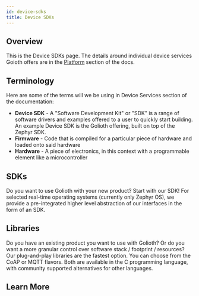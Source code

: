 ```yaml
---
id: device-sdks
title: Device SDKs
---
```


## Overview

This is the Device SDKs page. The details around individual device services Goioth offers are in the [Platform](/device-management/services/) section of the docs.

## Terminology

Here are some of the terms will we be using in Device Services section of the documentation:

* **Device SDK** - A "Software Development Kit" or "SDK" is a range of software drivers and examples offered to a user to quickly start building. An example Device SDK is the Golioth offering, built on top of the Zephyr SDK.
* **Firmware** - Code that is compiled for a particular piece of hardware and loaded onto said hardware
* **Hardware** - A piece of electronics, in this context with a programmable element like a microcontroller

## SDKs
Do you want to use Golioth with your new product? Start with our SDK!
For selected real-time operating systems (currently only Zephyr OS), we provide a pre-integrated higher level abstraction of our interfaces in the form of an SDK.

## Libraries
Do you have an existing product you want to use with Golioth? Or do you want a more granular control over software stack / footprint / resources? Our plug-and-play libraries are the fastest option. You can choose from the CoAP or MQTT flavors. Both are available in the C programming language, with community supported alternatives for other languages.

## Learn More
